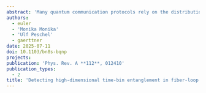 ```yaml
---
abstract: 'Many quantum communication protocols rely on the distribution of entanglement between the different participating parties. One example is quantum key distribution (QKD), an application that has matured to commercial use in recent years. However, difficulties remain, especially with noise resilience and channel capacity in long-distance communication. One way to overcome these problems is to use high-dimensional entanglement, which has been shown to be more robust to noise and enables higher secret-key rates. It is therefore important to have access to certifiable high-dimensional entanglement sources to confidently implement these advanced QKD protocols. Here we develop a method for certifying high-dimensional time-bin entanglement in fiber-loop systems. In these systems, entanglement creation and detection can utilize the same physical components, and the number of time bins, and thus the entanglement dimension, can be adapted without making physical changes to the setup. Our certification method builds on previous proposals for the certification of angular-momentum entanglement in photon pairs. In particular, measurements in only two experimentally accessible bases are sufficient to obtain a lower bound on the entanglement dimension for both two- and multiphoton quantum states. Numerical simulations show that the method is robust against typical experimental noise effects and works well even with limited measurement statistics, thus establishing time-bin encoded photons as a promising platform for high-dimensional quantum-communication protocols.'
authors:
  - euler
  - 'Monika Monika'
  - 'Ulf Peschel'
  - gaerttner
date: 2025-07-11
doi: 10.1103/bn8s-bqnp
projects:
publication: 'Phys. Rev. A **112**, 012410'
publication_types:
  - 2
title: 'Detecting high-dimensional time-bin entanglement in fiber-loop systems'
---
```

